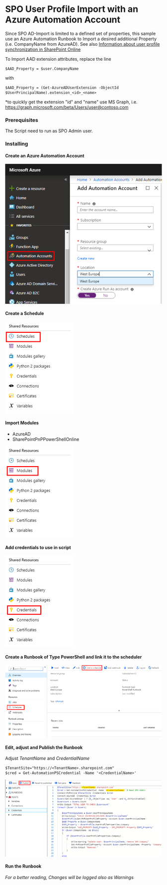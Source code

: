 # SPO User Profile Import with an Azure Automation Account
Since SPO AD-Import is limited to a defined set of properties, this sample use an Azure Automation Runbook to Import a desired additional Property (i.e. CompanyName from AzureAD). See also [Information about user profile synchronization in SharePoint Online](https://support.office.com/en-ie/article/information-about-user-profile-synchronization-in-sharepoint-online-177eb196-5887-43c9-84c3-b98a43d35129)

To Import AAD extension attributes, replace the line
```
$AAD_Property = $user.CompanyName
```
with
```
$AAD_Property = (Get-AzureADUserExtension -ObjectId $UserPrincipalName).extension_<id>_<name>
```
*to quickly get the extension "id" and "name" use MS Graph, i.e. https://graph.microsoft.com/beta/Users/user@contoso.com

### Prerequisites
The Script need to run as SPO Admin user.

### Installing

#### Create an Azure Automation Account
![Image1](images/p1.png)

#### Create a Schedule
![Image2](images/p2.png)

#### Import Modules

* AzureAD
* SharePointPnPPowerShellOnline

![Image3](images/p3.png)

#### Add credentials to use in script
![Image4](images/p4.png)

#### Create a Runbook of Type PowerShell and link it to the scheduler
![Image5](images/p5.png)

#### Edit, adjust and Publish the Runbook

Adjust *TenantName* and *CredentialName*

```
$TenantSite="https://<TenantName>.sharepoint.com"
$cred = Get-AutomationPSCredential -Name '<CredentialName>'
```

![Image6](images/p6.png)

#### Run the Runbook
*For a better reading, Changes will be logged also as Warnings*

